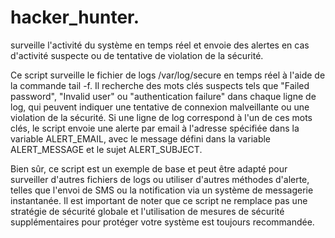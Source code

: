 # hacker_hunter.
surveille l'activité du système en temps réel et envoie des alertes en cas d'activité suspecte ou de tentative de violation de la sécurité.


Ce script surveille le fichier de logs /var/log/secure en temps réel à l'aide de la commande tail -f. Il recherche des mots clés suspects tels que "Failed password", "Invalid user" ou "authentication failure" dans chaque ligne de log, qui peuvent indiquer une tentative de connexion malveillante ou une violation de la sécurité. Si une ligne de log correspond à l'un de ces mots clés, le script envoie une alerte par email à l'adresse spécifiée dans la variable ALERT_EMAIL, avec le message défini dans la variable ALERT_MESSAGE et le sujet ALERT_SUBJECT.

Bien sûr, ce script est un exemple de base et peut être adapté pour surveiller d'autres fichiers de logs ou utiliser d'autres méthodes d'alerte, telles que l'envoi de SMS ou la notification via un système de messagerie instantanée. Il est important de noter que ce script ne remplace pas une stratégie de sécurité globale et l'utilisation de mesures de sécurité supplémentaires pour protéger votre système est toujours recommandée.
